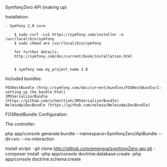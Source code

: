 SymfonyZero API (making up)

Installation:

	- Symfony 2.8 core
	
		$ sudo curl -LsS https://symfony.com/installer -o /usr/local/bin/symfony
		$ sudo chmod a+x /usr/local/bin/symfony
		
		for further details: 
		http://symfony.com/doc/current/book/installation.html
		
		
		$ symfony new my_project_name 2.8
		 
Included bundles:

	FOSRestBundle (http://symfony.com/doc/current/bundles/FOSRestBundle/1-setting_up_the_bundle.html)
	JMSSerializerBundle (https://github.com/schmittjoh/JMSSerializerBundle)
	NelmioApiDocBundle (https://github.com/nelmio/NelmioApiDocBundle)
	

FOSRestBundle Configuration:

	


The controller:

php app/console generate:bundle --namespace=SymfonyZero/ApiBundle --dir=src --no-interaction





Install script:
-git clone http://github.com/emergya/symfonyZero-api.git
-composer install
-php app/console doctrine:database:create
-php app/console doctrine:schema:create

